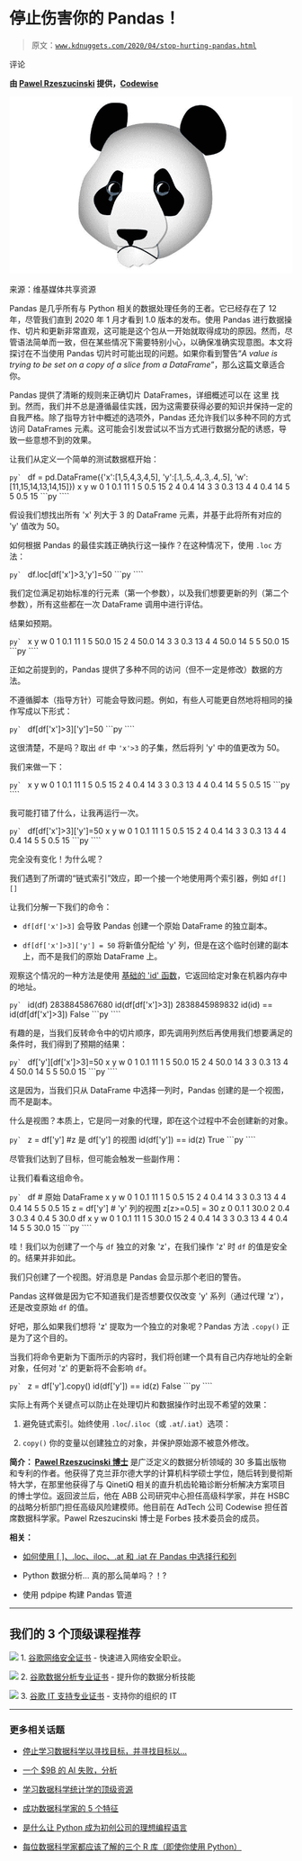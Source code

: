 # 停止伤害你的 Pandas！

> 原文：[`www.kdnuggets.com/2020/04/stop-hurting-pandas.html`](https://www.kdnuggets.com/2020/04/stop-hurting-pandas.html)

评论

**由 [Pawel Rzeszucinski](https://www.linkedin.com/in/pawelrzeszucinski/) 提供，[Codewise](http://www.codewise.com/)**

![图示](img/47801c4858e2d8ce22b79bb7b046ad4b.png)

来源：维基媒体共享资源

Pandas 是几乎所有与 Python 相关的数据处理任务的王者。它已经存在了 12 年，尽管我们直到 2020 年 1 月才看到 1.0 版本的发布。使用 Pandas 进行数据操作、切片和更新非常直观，这可能是这个包从一开始就取得成功的原因。然而，尽管语法简单而一致，但在某些情况下需要特别小心，以确保准确实现意图。本文将探讨在不当使用 Pandas 切片时可能出现的问题。如果你看到警告“*A value is trying to be set on a copy of a slice from a DataFrame*”，那么这篇文章适合你。

Pandas 提供了清晰的规则来正确切片 DataFrames，详细概述可以在 这里 找到。然而，我们并不总是遵循最佳实践，因为这需要获得必要的知识并保持一定的自我严格。除了指导方针中概述的选项外，Pandas 还允许我们以多种不同的方式访问 DataFrames 元素。这可能会引发尝试以不当方式进行数据分配的诱惑，导致一些意想不到的效果。

让我们从定义一个简单的测试数据框开始：

```py` ``` df = pd.DataFrame({'x':[1,5,4,3,4,5],  				   'y':[.1,.5,.4,.3,.4,.5],  				   'w':[11,15,14,13,14,15]})       x    y   w  0  1  0.1  11  1  5  0.5  15  2  4  0.4  14  3  3  0.3  13  4  4  0.4  14  5  5  0.5  15 ```py ````

假设我们想找出所有 'x' 列大于 3 的 DataFrame 元素，并基于此将所有对应的 'y' 值改为 50。

如何根据 Pandas 的最佳实践正确执行这一操作？在这种情况下，使用 `.loc` 方法：

```py` ``` df.loc[df['x']>3,'y']=50 ```py ````

我们定位满足初始标准的行元素（第一个参数），以及我们想要更新的列（第二个参数），所有这些都在一次 DataFrame 调用中进行评估。

结果如预期。

```py` ```    x     y   w  0  1   0.1  11  1  5  50.0  15  2  4  50.0  14  3  3   0.3  13  4  4  50.0  14  5  5  50.0  15 ```py ````

正如之前提到的，Pandas 提供了多种不同的访问（但不一定是修改）数据的方法。

不遵循脚本（指导方针）可能会导致问题。例如，有些人可能更自然地将相同的操作写成以下形式：

```py` ``` df[df['x']>3]['y']=50 ```py ````

这很清楚，不是吗？取出 `df` 中 `'x'>3` 的子集，然后将列 'y' 中的值更改为 50。

我们来做一下：

```py` ```    x    y   w  0  1  0.1  11  1  5  0.5  15  2  4  0.4  14  3  3  0.3  13  4  4  0.4  14  5  5  0.5  15 ```py ````

我可能打错了什么，让我再运行一次。

```py` ``` df[df['x']>3]['y']=50       x    y   w  0  1  0.1  11  1  5  0.5  15  2  4  0.4  14  3  3  0.3  13  4  4  0.4  14  5  5  0.5  15 ```py ````

完全没有变化！为什么呢？

我们遇到了所谓的“链式索引”效应，即一个接一个地使用两个索引器，例如 `df[][]`

让我们分解一下我们的命令：

+   `df[df['x']>3]` 会导致 Pandas 创建一个原始 DataFrame 的独立副本。

+   `df[df['x']>3]['y'] = 50` 将新值分配给 'y' 列，但是在这个临时创建的副本上，而不是我们的原始 DataFrame 上。

观察这个情况的一种方法是使用 [基础的 'id' 函数](https://docs.python.org/3/library/functions.html#id)，它返回给定对象在机器内存中的地址。

```py` ``` id(df)  2838845867680    id(df[df['x']>3])  2838845989832    id(id) == id(df[df['x']>3])  False ```py ````

有趣的是，当我们反转命令中的切片顺序，即先调用列然后再使用我们想要满足的条件时，我们得到了预期的结果：

```py` ``` df['y'][df['x']>3]=50       x     y   w  0  1   0.1  11  1  5  50.0  15  2  4  50.0  14  3  3   0.3  13  4  4  50.0  14  5  5  50.0  15 ```py ````

这是因为，当我们只从 DataFrame 中选择一列时，Pandas 创建的是一个视图，而不是副本。

什么是视图？本质上，它是同一对象的代理，即在这个过程中不会创建新的对象。

```py` ``` z = df['y'] #z 是 df['y'] 的视图  id(df['y']) == id(z)  True ```py ````

尽管我们达到了目标，但可能会触发一些副作用：

让我们看看这组命令。

```py` ``` df # 原始 DataFrame     x    y   w  0  1  0.1  11  1  5  0.5  15  2  4  0.4  14  3  3  0.3  13  4  4  0.4  14  5  5  0.5  15    z = df['y'] # 'y' 列的视图  z[z>=0.5] = 30    z  0     0.1  1    30.0  2     0.4  3     0.3  4     0.4  5    30.0    df     x     y   w  0  1   0.1  11  1  5  30.0  15  2  4   0.4  14  3  3   0.3  13  4  4   0.4  14  5  5  30.0  15 ```py ````

哇！我们以为创建了一个与 `df` 独立的对象 'z'，在我们操作 'z' 时 `df` 的值是安全的。结果并非如此。

我们只创建了一个视图。好消息是 Pandas 会显示那个老旧的警告。

Pandas 这样做是因为它不知道我们是否想要仅仅改变 'y' 系列（通过代理 'z'），还是改变原始 `df` 的值。

好吧，那么如果我们想将 'z' 提取为一个独立的对象呢？Pandas 方法 `.copy()` 正是为了这个目的。

当我们将命令更新为下面所示的内容时，我们将创建一个具有自己内存地址的全新对象，任何对 'z' 的更新将不会影响 `df`。

```py` ``` z = df['y'].copy()  id(df['y']) == id(z)  False ```py ````

实际上有两个关键点可以防止在处理切片和数据操作时出现不希望的效果：

1.  避免链式索引。始终使用 `.loc`/`.iloc`（或 `.at`/`.iat`）选项：

1.  `copy()` 你的变量以创建独立的对象，并保护原始源不被意外修改。

**简介： [Pawel Rzeszucinski 博士](https://www.linkedin.com/in/pawelrzeszucinski/)** 是广泛定义的数据分析领域的 30 多篇出版物和专利的作者。他获得了克兰菲尔德大学的计算机科学硕士学位，随后转到曼彻斯特大学，在那里他获得了与 QinetiQ 相关的直升机齿轮箱诊断分析解决方案项目的博士学位。返回波兰后，他在 ABB 公司研究中心担任高级科学家，并在 HSBC 的战略分析部门担任高级风险建模师。他目前在 AdTech 公司 Codewise 担任首席数据科学家。Pawel Rzeszucinski 博士是 Forbes 技术委员会的成员。

**相关：**

+   [如何使用 [ ]、.loc、iloc、.at 和 .iat 在 Pandas 中选择行和列](/2019/06/select-rows-columns-pandas.html)

+   Python 数据分析… 真的那么简单吗？！?

+   使用 pdpipe 构建 Pandas 管道

* * *

## 我们的 3 个顶级课程推荐

![](img/0244c01ba9267c002ef39d4907e0b8fb.png) 1\. [谷歌网络安全证书](https://www.kdnuggets.com/google-cybersecurity) - 快速进入网络安全职业。

![](img/e225c49c3c91745821c8c0368bf04711.png) 2\. [谷歌数据分析专业证书](https://www.kdnuggets.com/google-data-analytics) - 提升你的数据分析技能

![](img/0244c01ba9267c002ef39d4907e0b8fb.png) 3\. [谷歌 IT 支持专业证书](https://www.kdnuggets.com/google-itsupport) - 支持你的组织的 IT

* * *

### 更多相关话题

+   [停止学习数据科学以寻找目标，并寻找目标以…](https://www.kdnuggets.com/2021/12/stop-learning-data-science-find-purpose.html)

+   [一个 $9B 的 AI 失败，分析](https://www.kdnuggets.com/2021/12/9b-ai-failure-examined.html)

+   [学习数据科学统计学的顶级资源](https://www.kdnuggets.com/2021/12/springboard-top-resources-learn-data-science-statistics.html)

+   [成功数据科学家的 5 个特征](https://www.kdnuggets.com/2021/12/5-characteristics-successful-data-scientist.html)

+   [是什么让 Python 成为初创公司的理想编程语言](https://www.kdnuggets.com/2021/12/makes-python-ideal-programming-language-startups.html)

+   [每位数据科学家都应该了解的三个 R 库（即使你使用 Python）](https://www.kdnuggets.com/2021/12/three-r-libraries-every-data-scientist-know-even-python.html)
